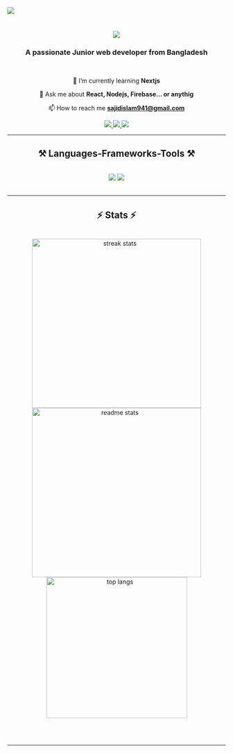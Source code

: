  <img src="https://i.postimg.cc/6pMv358c/https-dev-to-uploads-s3-amazonaws-com-uploads-articles-vctgguy9jig4h23gz481.webp" />
<h1 align="center">
    <img src="https://readme-typing-svg.herokuapp.com/?font=Righteous&size=35&center=true&vCenter=true&width=500&height=70&duration=4000&lines=Hi+There!+👋;+I'm+Sajid+Islam!;" />
</h1>

<h3 align="center">A passionate Junior web developer from Bangladesh</h3>

<br/>

<div align="center">
    
 🌱 I’m currently learning **Nextjs**

 💬 Ask me about **React, Nodejs, Firebase... or anythig**

 📫 How to reach me **sajidislam941@gmail.com**

 </div>
 
<div align="center"> 
  <a href="mailto:sajidislam941@gmail.com">
    <img src="https://img.shields.io/badge/Gmail-333333?style=for-the-badge&logo=gmail&logoColor=red" />
  </a>
  <a href="https://linkedin.com/in/sajid941" target="_blank">
    <img src="https://img.shields.io/badge/LinkedIn-0077B5?style=for-the-badge&logo=linkedin&logoColor=white" target="_blank" />
  </a>
  <a href="https://www.facebook.com/Sajid.941" target="_blank">
     <img src="https://img.shields.io/badge/Facebook-0866fe?style=for-the-badge&logo=facebook&logoColor=white" target="_blank" /> <!-- sqlite, safari, google-chrome are other good icon options -->
  </a>
</div>

 <hr/>
 
<h2 align="center">⚒️ Languages-Frameworks-Tools ⚒️</h2>
<br/>
<div align="center">
    <img src="https://skillicons.dev/icons?i=react,html,css,vscode,github,tailwind,git" />
    <img src="https://skillicons.dev/icons?i=nodejs,javascript,express,firebase,mongodb" /><br>
</div>

<br/>

<hr/>

<h2 align="center">⚡ Stats ⚡</h2>
<br>
<div align="center">
  <img width=390 src="https://github-readme-streak-stats.herokuapp.com/?user=sajid941&count_private=true&theme=react&border_radius=10" alt="streak stats"/>
    <br/>
  <img width=390 src="https://github-readme-stats.vercel.app/api?username=sajid941&count_private=true&show_icons=true&theme=react&rank_icon=github&border_radius=10" alt="readme stats" />

  <img width=325 src="https://github-readme-stats.vercel.app/api/top-langs?username=sajid941&hide=vue&langs_count=8&layout=compact&theme=react&border_radius=10&size_weight=0.5&count_weight=0.5&exclude_repo=github-readme-stats" alt="top langs" />
</div>

<br/><br/>

<hr/>


<br/>

<!--
**Sajid941/Sajid941** is a ✨ _special_ ✨ repository because its `README.md` (this file) appears on your GitHub profile.

Here are some ideas to get you started:

- 🔭 I’m currently working on ...
- 🌱 I’m currently learning ...
- 👯 I’m looking to collaborate on ...
- 🤔 I’m looking for help with ...
- 💬 Ask me about ...
- 📫 How to reach me: ...
- 😄 Pronouns: ...
- ⚡ Fun fact: ...
-->
